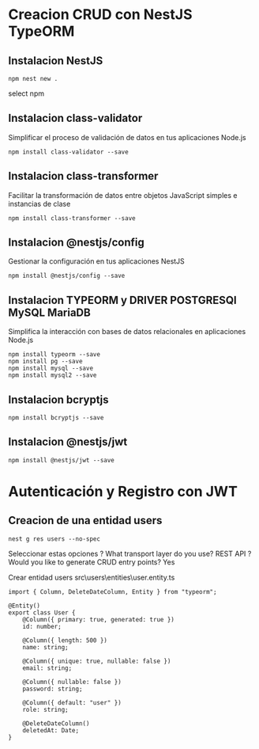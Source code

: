 # **Creacion CRUD con NestJS TypeORM**

## Instalacion NestJS

```
npm nest new .

```
select npm

## Instalacion class-validator
Simplificar el proceso de validación de datos en tus aplicaciones Node.js
```
npm install class-validator --save

```

## Instalacion class-transformer
Facilitar la transformación de datos entre objetos JavaScript simples e instancias de clase
```
npm install class-transformer --save

```

## Instalacion @nestjs/config
Gestionar la configuración en tus aplicaciones NestJS
```
npm install @nestjs/config --save

```

## Instalacion TYPEORM y DRIVER POSTGRESQl MySQL MariaDB
Simplifica la interacción con bases de datos relacionales en aplicaciones Node.js
```
npm install typeorm --save
npm install pg --save
npm install mysql --save
npm install mysql2 --save

```

## Instalacion bcryptjs

```
npm install bcryptjs --save

```

## Instalacion @nestjs/jwt

```
npm install @nestjs/jwt --save

```

# Autenticación y Registro con JWT 

## Creacion de una entidad users
```
nest g res users --no-spec

```
Seleccionar estas  opciones
? What transport layer do you use? REST API
? Would you like to generate CRUD entry points? Yes

Crear entidad users
src\users\entities\user.entity.ts
```
import { Column, DeleteDateColumn, Entity } from "typeorm";

@Entity()
export class User {
    @Column({ primary: true, generated: true })
    id: number;
  
    @Column({ length: 500 })
    name: string;
  
    @Column({ unique: true, nullable: false })
    email: string;
  
    @Column({ nullable: false })
    password: string;
  
    @Column({ default: "user" })
    role: string;
    
    @DeleteDateColumn()
    deletedAt: Date;
}


```